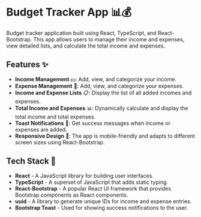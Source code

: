 # Budget Tracker App 📊💰

Budget tracker application built using React, TypeScript, and React-Bootstrap. This app allows users to manage their income and expenses, view detailed lists, and calculate the total income and expenses.

## Features ✨

- **Income Management** 💵: Add, view, and categorize your income.
- **Expense Management** 🛒: Add, view, and categorize your expenses.
- **Income and Expense Lists** 📋: Display the list of all added incomes and expenses.
- **Total Income and Expenses** 📊: Dynamically calculate and display the total income and total expenses.
- **Toast Notifications** 🔔: Get success messages when income or expenses are added.
- **Responsive Design** 📱: The app is mobile-friendly and adapts to different screen sizes using React-Bootstrap.

## Tech Stack 🚀

- **React** - A JavaScript library for building user interfaces.
- **TypeScript** - A superset of JavaScript that adds static typing.
- **React-Bootstrap** - A popular React UI framework that provides Bootstrap components as React components.
- **uuid** - A library to generate unique IDs for income and expense entries.
- **Bootstrap Toast** - Used for showing success notifications to the user.

